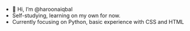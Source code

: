 - 👋 Hi, I’m @haroonaiqbal
- Self-studying, learning on my own for now.
- Currently focusing on Python, basic experience with CSS and HTML



